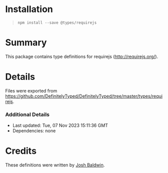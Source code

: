 # Installation
> `npm install --save @types/requirejs`

# Summary
This package contains type definitions for requirejs (http://requirejs.org/).

# Details
Files were exported from https://github.com/DefinitelyTyped/DefinitelyTyped/tree/master/types/requirejs.

### Additional Details
 * Last updated: Tue, 07 Nov 2023 15:11:36 GMT
 * Dependencies: none

# Credits
These definitions were written by [Josh Baldwin](https://github.com/jbaldwin).

